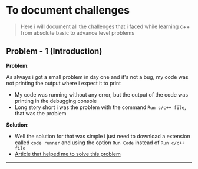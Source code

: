 # To document challenges

> Here i will document all the challenges that i faced while learning c++ from absolute basic to advance level problems

## Problem - 1 (Introduction)

**Problem**:

  As always i got a small problem in day one and it's not a bug, my code was not printing the output where i expect it to print

- My code was running without any error, but the output of the code was printing in the debugging console
- Long story short i was the problem with the command `Run c/c++ file`, that was the problem

**Solution**:

- Well the solution for that was simple i just need to download a extension called `code runner` and using the option `Run Code` instead of `Run c/c++ file`
- [Article that helped me to solve this problem](https://www.freecodecamp.org/news/how-to-write-and-run-c-cpp-code-on-visual-studio-code/)

---
